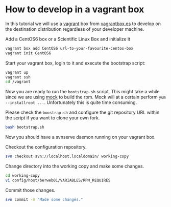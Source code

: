 # How to develop in a vagrant box

In this tutorial we will use a [vagrant](http://www.vagrantup.com/) box from [vagrantbox.es](http://vagrantbox.es/) to
develop on the destination distribution regardless of your developer machine.

Add a CentOS6 box or a Scientific Linux Box and initialize it
```bash
vagrant box add CentOS6 url-to-your-favourite-centos-box
vagrant init CentOS6
```

Start your vagrant box, login to it and execute the bootstrap script:
```bash
vagrant up
vagrant ssh
cd /vagrant
```

Now you are ready to run the `bootstrap.sh` script.
This might take a while since we are using [mock](http://fedoraproject.org/wiki/Projects/Mock) to build the rpm.
Mock will at a certain perform `yum --installroot ...`. Unfortunately this is quite time consuming.

Please check the `boostrap.sh` and configure the git repository URL within the script if you want to clone your own fork.

```bash
bash bootstrap.sh
```

Now you should have a svnserve daemon running on your vagrant box.

Checkout the configuration repository.
```bash
svn checkout svn://localhost.localdomain/ working-copy
```

Change directory into the working copy and make some changes.
```bash
cd working-copy
vi config/host/berweb01/VARIABLES/RPM_REQUIRES
```

Commit those changes.
```bash
svn commit -m "Made some changes."
```
